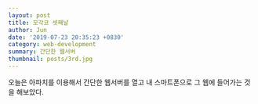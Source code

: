 ```yaml
---
layout: post
title: 모각코 셋째날
author: Jun
date: '2019-07-23 20:35:23 +0830'
category: web-development
summary: 간단한 웹서버
thumbnail: posts/3rd.jpg
---
```


오늘은 아파치를 이용해서 간단한 웹서버를 열고 내 스마트폰으로 그 웹에 들어가는 것을 해보았다.
